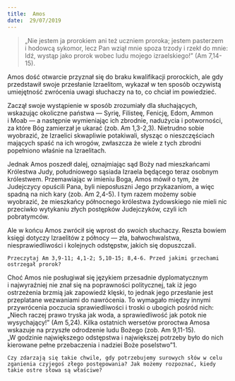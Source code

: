 ```yaml
---
title:  Amos
date:  29/07/2019
---
```


> <p></p>
> „Nie jestem ja prorokiem ani też uczniem proroka; jestem pasterzem i hodowcą sykomor, lecz Pan wziął mnie spoza trzody i rzekł do mnie: Idź, wystąp jako prorok wobec ludu mojego izraelskiego!” (Am 7,14-15).

Amos dość otwarcie przyznał się do braku kwalifikacji prorockich, ale gdy przedstawił swoje przesłanie Izraelitom, wykazał w ten sposób oczywistą umiejętność zwrócenia uwagi słuchaczy na to, co chciał im powiedzieć.

Zaczął swoje wystąpienie w sposób zrozumiały dla słuchających, wskazując okoliczne państwa — Syrię, Filisteę, Fenicję, Edom, Ammon i Moab — a następnie wymieniając ich zbrodnie, nadużycia i potworności, za które Bóg zamierzał je ukarać (zob. Am 1,3-2,3). Nietrudno sobie wyobrazić, że Izraelici skwapliwie potakiwali, słysząc o nieszczęściach mających spaść na ich wrogów, zwłaszcza że wiele z tych zbrodni popełniono właśnie na Izraelitach.

Jednak Amos poszedł dalej, oznajmiając sąd Boży nad mieszkańcami Królestwa Judy, południowego sąsiada Izraela będącego teraz osobnym królestwem. Przemawiając w imieniu Boga, Amos mówił o tym, że Judejczycy opuścili Pana, byli nieposłuszni Jego przykazaniom, a więc spadną na nich kary (zob. Am 2,4-5). I tym razem możemy sobie wyobrazić, że mieszkańcy północnego królestwa żydowskiego nie mieli nic przeciwko wytykaniu złych postępków Judejczyków, czyli ich pobratymców.

Ale w końcu Amos zwrócił się wprost do swoich słuchaczy. Reszta bowiem księgi dotyczy Izraelitów z północy — zła, bałwochwalstwa, niesprawiedliwości i kolejnych odstępstw, jakich się dopuszczali.

`Przeczytaj Am 3,9-11; 4,1-2; 5,10-15; 8,4-6. Przed jakimi grzechami ostrzegał prorok?`

Choć Amos nie posługiwał się językiem przesadnie dyplomatycznym i najwyraźniej nie znał się na poprawności politycznej, tak iż jego ostrzeżenia brzmią jak zapowiedź klęski, to jednak jego przesłanie jest przeplatane wezwaniami do nawrócenia. To wymagało między innymi przywrócenia poczucia sprawiedliwości i troski o ubogich pośród nich: „Niech raczej prawo tryska jak woda, a sprawiedliwość jak potok nie wysychający!” (Am 5,24). Kilka ostatnich wersetów proroctwa Amosa wskazuje na przyszłe odrodzenie ludu Bożego (zob. Am 9,11-15). „W godzinie największego odstępstwa i największej potrzeby było do nich kierowane pełne przebaczenia i nadziei Boże poselstwo”1.

`Czy zdarzają się takie chwile, gdy potrzebujemy surowych słów w celu zganienia czyjegoś złego postępowania? Jak możemy rozpoznać, kiedy takie ostre słowa są właściwe?`